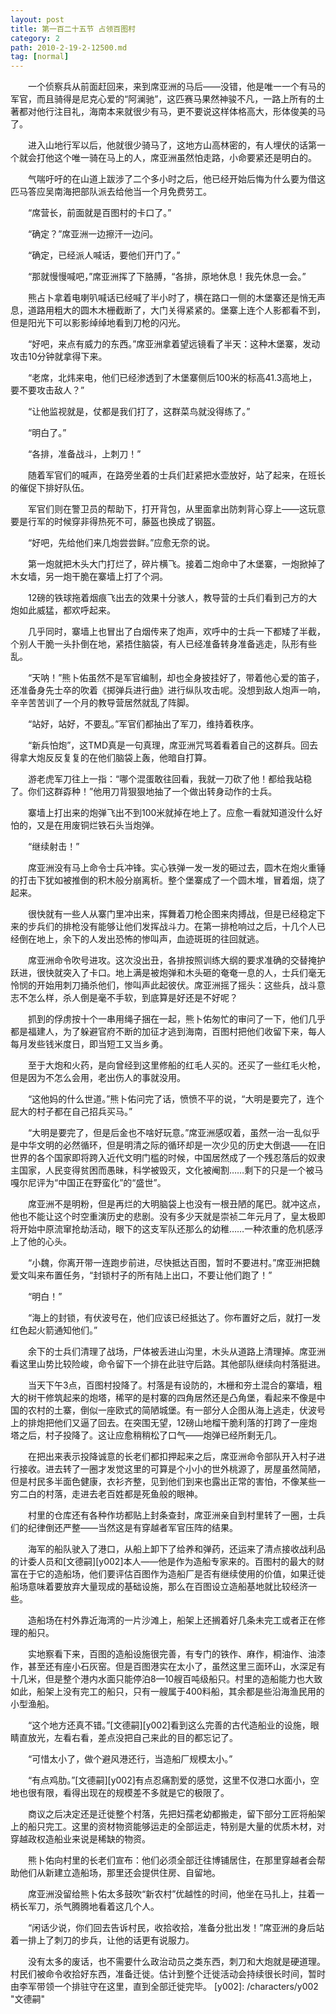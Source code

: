 ```yaml
---
layout: post
title: 第一百二十五节 占领百图村
category: 2
path: 2010-2-19-2-12500.md
tag: [normal]
---
```


　　一个侦察兵从前面赶回来，来到席亚洲的马后——没错，他是唯一一个有马的军官，而且骑得是尼克心爱的“阿澜驰”，这匹赛马果然神骏不凡，一路上所有的土著都对他行注目礼，海南本来就很少有马，更不要说这样体格高大，形体俊美的马了。

　　进入山地行军以后，他就很少骑马了，这地方山高林密的，有人埋伏的话第一个就会打他这个唯一骑在马上的人，席亚洲虽然怕走路，小命要紧还是明白的。

　　气喘吁吁的在山道上跋涉了二个多小时之后，他已经开始后悔为什么要为借这匹马答应吴南海把部队派去给他当一个月免费劳工。

　　“席营长，前面就是百图村的卡口了。”

　　“确定？”席亚洲一边擦汗一边问。

　　“确定，已经派人喊话，要他们开门了。”

　　“那就慢慢喊吧，”席亚洲挥了下胳膊，“各排，原地休息！我先休息一会。”

　　熊占卜拿着电喇叭喊话已经喊了半小时了，横在路口一侧的木堡寨还是悄无声息，道路用粗大的圆木木栅截断了，大门关得紧紧的。堡寨上连个人影都看不到，但是阳光下可以影影绰绰地看到刀枪的闪光。

　　“好吧，来点有威力的东西。”席亚洲拿着望远镜看了半天：这种木堡寨，发动攻击10分钟就拿得下来。

　　“老席，北炜来电，他们已经渗透到了木堡寨侧后100米的标高41.3高地上，要不要攻击敌人？”

　　“让他监视就是，仗都是我们打了，这群菜鸟就没得练了。”

　　“明白了。”

　　“各排，准备战斗，上刺刀！”

　　随着军官们的喊声，在路旁坐着的士兵们赶紧把水壶放好，站了起来，在班长的催促下排好队伍。

　　军官们则在警卫员的帮助下，打开背包，从里面拿出防刺背心穿上——这玩意要是行军的时候穿非得热死不可，藤盔也换成了钢盔。

　　“好吧，先给他们来几炮尝尝鲜。”应愈无奈的说。

　　第一炮就把木头大门打烂了，碎片横飞。接着二炮命中了木堡寨，一炮掀掉了木女墙，另一炮干脆在寨墙上打了个洞。

　　12磅的铁球拖着烟痕飞出去的效果十分骇人，教导营的士兵们看到己方的大炮如此威猛，都欢呼起来。

　　几乎同时，寨墙上也冒出了白烟传来了炮声，欢呼中的士兵一下都矮了半截，个别人干脆一头扑倒在地，紧捂住脑袋，有人已经准备转身准备逃走，队形有些乱。

　　“天呐！”熊卜佑虽然不是军官编制，却也全身披挂好了，带着他心爱的笛子，还准备身先士卒的吹着《掷弹兵进行曲》进行纵队攻击呢。没想到敌人炮声一响，辛辛苦苦训了一个月的教导营居然就乱了阵脚。

　　“站好，站好，不要乱。”军官们都抽出了军刀，维持着秩序。

　　“新兵怕炮”，这TMD真是一句真理，席亚洲咒骂着看着自己的这群兵。回去得拿大炮反反复复的在他们脑袋上轰，他暗自打算。

　　游老虎军刀往上一指：“哪个混蛋敢往回看，我就一刀砍了他！都给我站稳了。你们这群孬种！”他用刀背狠狠地抽了一个做出转身动作的士兵。

　　寨墙上打出来的炮弹飞出不到100米就掉在地上了。应愈一看就知道没什么好怕的，又是在用废铜烂铁石头当炮弹。

　　“继续射击！”

　　席亚洲没有马上命令士兵冲锋。实心铁弹一发一发的砸过去，圆木在炮火重锤的打击下犹如被推倒的积木般分崩离析。整个堡寨成了一个圆木堆，冒着烟，烧了起来。

　　很快就有一些人从寨门里冲出来，挥舞着刀枪企图来肉搏战，但是已经稳定下来的步兵们的排枪没有能够让他们发挥战斗力。在第一排枪响过之后，十几个人已经倒在地上，余下的人发出恐怖的惨叫声，血迹斑斑的往回就逃。

　　席亚洲命令吹号进攻。这次没出丑，各排按照训练大纲的要求准确的交替掩护跃进，很快就突入了卡口。地上满是被炮弹和木头砸的奄奄一息的人，士兵们毫无怜悯的开始用刺刀捅杀他们，惨叫声此起彼伏。席亚洲摇了摇头：这些兵，战斗意志不怎么样，杀人倒是毫不手软，到底算是好还是不好呢？

　　抓到的俘虏按十个一串用绳子捆在一起，熊卜佑匆忙的审问了一下，他们几乎都是福建人，为了躲避官府不断的加征才逃到海南，百图村把他们收留下来，每人每月发些钱米度日，即当短工又当乡勇。

　　至于大炮和火药，是向曾经到这里修船的红毛人买的。还买了一些红毛火枪，但是因为不怎么会用，老出伤人的事就没用。

　　“这他妈的什么世道。”熊卜佑问完了话，愤愤不平的说，“大明是要完了，连个屁大的村子都在自己招兵买马。”

　　“大明是要完了，但是后金也不啥好玩意。”席亚洲感叹着，虽然一治一乱似乎是中华文明的必然循环，但是明清之际的循环却是一次少见的历史大倒退——在旧世界的各个国家即将跨入近代文明门槛的时候，中国居然成了一个残忍落后的奴隶主国家，人民变得贫困而愚昧，科学被毁灭，文化被阉割……剩下的只是一个被马嘎尔尼评为“中国正在野蛮化”的“盛世”。

　　席亚洲不是明粉，但是再烂的大明脑袋上也没有一根丑陋的尾巴。就冲这点，他也不能让这个时空重演历史的悲剧。没有多少天就是崇祯二年元月了，皇太极即将开始中原流窜抢劫活动，眼下的这支军队还那么的幼稚……一种浓重的危机感浮上了他的心头。

　　“小魏，你离开带一连跑步前进，尽快抵达百图，暂时不要进村。”席亚洲把魏爱文叫来布置任务，“封锁村子的所有陆上出口，不要让他们跑了！”

　　“明白！”

　　“海上的封锁，有伏波号在，他们应该已经抵达了。你布置好之后，就打一发红色起火箭通知他们。”

　　余下的士兵们清理了战场，尸体被丢进山沟里，木头从道路上清理掉。席亚洲看这里山势比较险峻，命令留下一个排在此驻守后路。其他部队继续向村落挺进。

　　当天下午3点，百图村投降了。村落是有设防的，木栅和夯土混合的寨墙，粗大的树干修筑起来的炮塔，稀罕的是村寨的四角居然还是凸角堡，看起来不像是中国的农村的土寨，倒似一座欧式的简陋城堡。有一部分人企图从海上逃走，伏波号上的排炮把他们又逼了回去。在突围无望，12磅山地榴干脆利落的打跨了一座炮塔之后，村子投降了。这让应愈稍稍松了口气——炮弹已经所剩无几。

　　在把出来表示投降诚意的长老们都扣押起来之后，席亚洲命令部队开入村子进行接收。进去转了一圈才发觉这里的可算是个小小的世外桃源了，房屋虽然简陋，但是村民多半面色健康，衣衫齐整，见到他们到来也露出正常的害怕，不像某些一穷二白的村落，走进去老百姓都是死鱼般的眼神。

　　村里的仓库还有各种作坊都贴上封条查封，席亚洲亲自到村里转了一圈，士兵们的纪律倒还严整——当然这是有穿越者军官压阵的结果。

　　海军的船队驶入了港口，从船上卸下了给养和弹药，还运来了清点接收战利品的计委人员和[文德嗣][y002]本人——他是作为造船专家来的。百图村的最大的财富在于它的造船场，他们要评估百图作为造船厂是否有继续使用的价值，如果迁徙船场意味着要放弃大量现成的基础设施，那么在百图设立造船基地就比较经济一些。

　　造船场在村外靠近海湾的一片沙滩上，船架上还搁着好几条未完工或者正在修理的船只。

　　实地察看下来，百图的造船设施很完善，有专门的铁作、麻作，桐油作、油漆作，甚至还有座小石灰窑。但是百图港实在太小了，虽然这里三面环山，水深足有十几米，但是整个港内水面只能停泊8—10艘百吨级船只。村里的造船能力也大致如此，船架上没有完工的船只，只有一艘属于400料船，其余都是些沿海渔民用的小型渔船。

　　“这个地方还真不错。”[文德嗣][y002]看到这么完善的古代造船业的设施，眼睛直放光，左看右看，差点没把自己来此的目的都忘记了。

　　“可惜太小了，做个避风港还行，当造船厂规模太小。”

　　“有点鸡肋。”[文德嗣][y002]有点忍痛割爱的感觉，这里不仅港口水面小，空地也很有限，看得出现在的规模差不多就是它的极限了。

　　商议之后决定还是迁徙整个村落，先把妇孺老幼都搬走，留下部分工匠将船架上的船只完工。这里的资材物资能够运走的全部运走，特别是大量的优质木材，对穿越政权造船业来说是稀缺的物资。

　　熊卜佑向村里的长老们宣布：他们必须全部迁往博铺居住，在那里穿越者会帮助他们从新建立造船场，那里还会提供住房、自留地。

　　席亚洲没留给熊卜佑太多鼓吹“新农村”优越性的时间，他坐在马扎上，拄着一柄长军刀，杀气腾腾地看着这几个人。

　　“闲话少说，你们回去告诉村民，收拾收拾，准备分批出发！”席亚洲的身后站着一排上了刺刀的步兵，让他的话更有说服力。

　　没有太多的废话，也不需要什么政治动员之类东西，刺刀和大炮就是硬道理。村民们被命令收拾好东西，准备迁徙。估计到整个迁徙活动会持续很长时间，暂时由李军带领一个排驻守在这里，直到全部迁徙完毕。
[y002]: /characters/y002 "文德嗣"
